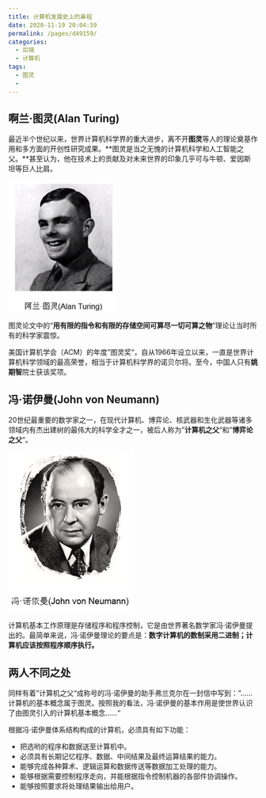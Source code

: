 ```yaml
---
title: 计算机发展史上的鼻祖
date: 2020-11-19 20:04:59
permalink: /pages/d49159/
categories:
  - 后端
  - 计算机
tags:
  - 图灵
  - 
---
```




## 啊兰·图灵(Alan Turing)

​		最近半个世纪以来，世界计算机科学界的重大进步，离不开**图灵**等人的理论奠基作用和多方面的开创性研究成果。**图灵是当之无愧的计算机科学和人工智能之父。**甚至认为，他在技术上的贡献及对未来世界的印象几乎可与牛顿、爱因斯坦等巨人比肩。

![image-20201119200645934](https://raw.githubusercontent.com/SaulJWu/images/main/20201119200645.png)

​		图灵论文中的“**用有限的指令和有限的存储空间可算尽一切可算之物**”理论让当时所有的科学家震惊。



​		美国计算机学会（ACM）的年度”图灵奖“，自从1966年设立以来，一直是世界计算机科学领域的最高荣誉，相当于计算机科学界的诺贝尔将。至今，中国人只有**姚期智**院士获该奖项。



## 冯·诺伊曼(John von Neumann)

​		20世纪最重要的数学家之一，在现代计算机、博弈论、核武器和生化武器等诸多领域内有杰出建树的最伟大的科学全才之一，被后人称为”**计算机之父**“和”**博弈论之父**“。

![image-20201119210841856](https://raw.githubusercontent.com/SaulJWu/images/main/20201119210841.png)

​		计算机基本工作原理是存储程序和程序控制，它是由世界著名数学家冯·诺伊曼提出的。最简单来说，冯·诺伊曼理论的要点是：**数字计算机的数制采用二进制；计算机应该按照程序顺序执行。**



## 两人不同之处

​		同样有着”计算机之父“成称号的冯·诺伊曼的助手弗兰克尔在一封信中写到：”……计算机的基本概念属于图灵。按照我的看法，冯·诺伊曼的基本作用是使世界认识了由图灵引入的计算机基本概念……“		





根据冯·诺伊曼体系结构构成的计算机，必须具有如下功能：

- 把选哟的程序和数据送至计算机中。
- 必须具有长期记忆程序、数据、中间结果及最终运算结果的能力。
- 能够完成各种算术、逻辑运算和数据传送等数据加工处理的能力。
- 能够根据需要控制程序走向，并能根据指令控制机器的各部件协调操作。
- 能够按照要求将处理结果输出给用户。

